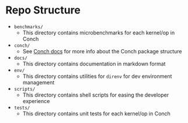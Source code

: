 # Repo Structure

- `benchmarks/`
  - This directory contains microbenchmarks for each kernel/op in Conch
- `conch/`
  - See [Conch docs](../conch/structure.md) for more info about the Conch package structure
- `docs/`
  - This directory contains documentation in markdown format
- `env/`
  - This directory contains utilities for `direnv` for dev environment management
- `scripts/`
  - This directory contains shell scripts for easing the developer experience
- `tests/`
  - This directory contains unit tests for each kernel/op in Conch

